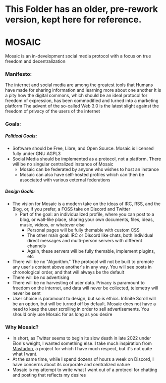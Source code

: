 # This Folder has an older, pre-rework version, kept here for reference.
# MOSAIC

Mosaic is an in-development social media protocol with a focus on true freedom and decentralization

### Manifesto:
The internet and social media are among the greatest tools that Humans have made for sharing information and learning more about one another
It is a pity how the digital commons, which should be an ideal protocol for freedom of expression, has been commodified and turned into a marketing platform
The advent of the so-called Web 3.0 is the latest slight against the freedom of privacy of the users of the internet

### Goals:
##### Political Goals:
* Software should be Free, Libre, and Open Source. Mosaic is licensed fully under GNU AGPL3
* Social Media should be implemented as a protocol, not a platform. There will be no singular centralized instance of Mosaic
  * Mosaic can be federated by anyone who wishes to host an instance
  * Mosaic can also have self-hosted profiles which can then be associated with various external federations

##### Design Goals:
* The vision for Mosaic is a modern take on the ideas of IRC, RSS, and the Blog, or, if you prefer, a FOSS take on Discord and Twitter
  * Part of the goal: an individualized profile, where you can post to a blog, or wall-like place, sharing your own documents, files, ideas, music, videos, or whatever else
    * Personal pages will be fully themable with custom CSS
    * The other main goal: IRC or Discord like chats, both individual direct messages and multi-person servers with different channels
    * Again, these servers will be fully themable, implement plugins, etc
* There will be no "Algorithm." The protocol will not be built to promote any user's content above another's in any way. You will see posts in chronological order, and that will always be the default
* There will be no advertising
* There will be no harvesting of user data. Privacy is paramount to freedom on the internet, and data will never be collected, telemetry will never be sent
* User choice is paramount to design, but so is ethics. Infinite Scroll will be an option, but will be turned off by default. Mosaic does not have a need to keep the user scrolling in order to sell advertisements. You should only use Mosaic for as long as you desire

### Why Mosaic?
* In short, as Twitter seems to begin its slow death in late 2022 under Elon's weight, I wanted something else. I take much inspiration from [Mastadon](https://www.joinmastadon.org), a project for which I have much respect, but it's not quite what I want.
* At the same time, while I spend dozens of hours a week on Discord, I have concerns about its corporate and centralized nature
* Mosaic is my attempt to write what I want out of a protocol for chatting and posting that reflects my desires
